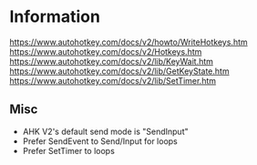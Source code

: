 ﻿# Information

<https://www.autohotkey.com/docs/v2/howto/WriteHotkeys.htm>
<https://www.autohotkey.com/docs/v2/Hotkeys.htm>
<https://www.autohotkey.com/docs/v2/lib/KeyWait.htm>
<https://www.autohotkey.com/docs/v2/lib/GetKeyState.htm>
<https://www.autohotkey.com/docs/v2/lib/SetTimer.htm>

## Misc

- AHK V2's default send mode is "SendInput"
- Prefer SendEvent to Send/Input for loops
- Prefer SetTimer to loops
